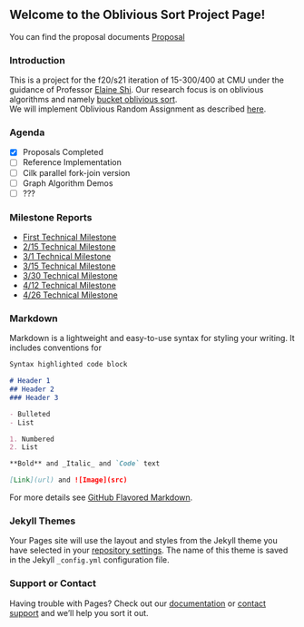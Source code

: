 ## Welcome to the Oblivious Sort Project Page!
You can find the proposal documents [Proposal](https://github.com/mkpjnx/ObliviousSort/blob/gh-pages/docs/Proposal.pdf)

### Introduction
This is a project for the f20/s21 iteration of 15-300/400 at CMU under the guidance of Professor [Elaine Shi](http://elaineshi.com/). Our research focus is on oblivious algorithms and namely [bucket oblivious sort](https://arxiv.org/pdf/2008.01765.pdf).  
We will implement Oblivious Random Assignment as described [here](https://eprint.iacr.org/2020/947.pdf#page=20).

### Agenda
- [x] Proposals Completed
- [ ] Reference Implementation
- [ ] Cilk parallel fork-join version
- [ ] Graph Algorithm Demos
- [ ] ???

### Milestone Reports
- [First Technical Milestone](https://github.com/mkpjnx/ObliviousSort/blob/gh-pages/docs/Milestone0.pdf)
- [2/15 Technical Milestone](https://github.com/mkpjnx/ObliviousSort/blob/gh-pages/docs/Milestone_2_15.pdf)
- [3/1 Technical Milestone](https://github.com/mkpjnx/ObliviousSort/blob/gh-pages/docs/Milestone_3_1.pdf)
- [3/15 Technical Milestone](https://github.com/mkpjnx/ObliviousSort/blob/gh-pages/docs/Milestone_3_15.pdf)
- [3/30 Technical Milestone](https://github.com/mkpjnx/ObliviousSort/blob/gh-pages/docs/Milestone_3_29.pdf)
- [4/12 Technical Milestone](https://github.com/mkpjnx/ObliviousSort/blob/gh-pages/docs/Milestone_4_12.pdf)
- [4/26 Technical Milestone](https://github.com/mkpjnx/ObliviousSort/blob/gh-pages/docs/Milestone_4_26.pdf)

### Markdown

Markdown is a lightweight and easy-to-use syntax for styling your writing. It includes conventions for

```markdown
Syntax highlighted code block

# Header 1
## Header 2
### Header 3

- Bulleted
- List

1. Numbered
2. List

**Bold** and _Italic_ and `Code` text

[Link](url) and ![Image](src)
```

For more details see [GitHub Flavored Markdown](https://guides.github.com/features/mastering-markdown/).

### Jekyll Themes

Your Pages site will use the layout and styles from the Jekyll theme you have selected in your [repository settings](https://github.com/mkpjnx/ObliviousSort/settings). The name of this theme is saved in the Jekyll `_config.yml` configuration file.

### Support or Contact

Having trouble with Pages? Check out our [documentation](https://docs.github.com/categories/github-pages-basics/) or [contact support](https://github.com/contact) and we’ll help you sort it out.
